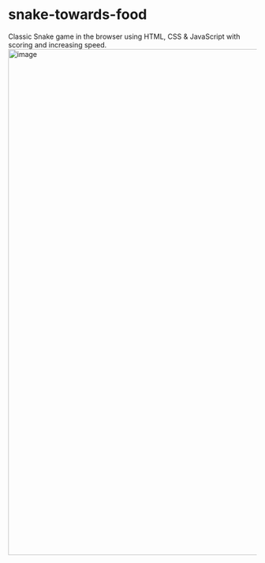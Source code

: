 # snake-towards-food
Classic Snake game in the browser using HTML, CSS &amp; JavaScript with scoring and increasing speed.
<img width="1536" height="1024" alt="image" src="https://github.com/user-attachments/assets/9e023f3f-08e7-4dc0-8958-649201a39304" />

